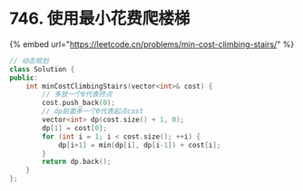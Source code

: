 # 746. 使用最小花费爬楼梯

{% embed url="https://leetcode.cn/problems/min-cost-climbing-stairs/" %}

```cpp
// 动态规划
class Solution {
public:
    int minCostClimbingStairs(vector<int>& cost) {
        // 多放一个0代表终点
        cost.push_back(0);
        // dp前面多一个0代表起点cost
        vector<int> dp(cost.size() + 1, 0);
        dp[1] = cost[0];
        for (int i = 1; i < cost.size(); ++i) {
            dp[i+1] = min(dp[i], dp[i-1]) + cost[i];
        }
        return dp.back();
    }
};
```
